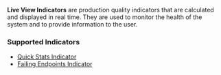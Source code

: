 **Live View Indicators** are production quality indicators that are calculated and displayed in real time. They are used to monitor the health of the system and to provide information to the user.

### Supported Indicators

- [Quick Stats Indicator](quick-stats.md)
- [Failing Endpoints Indicator](failing-endpoints.md)
